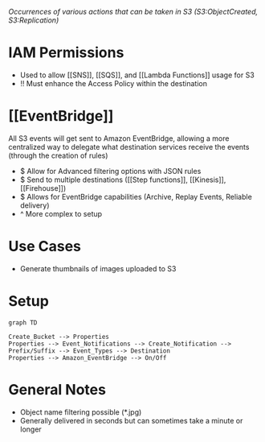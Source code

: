 *Occurrences of various actions that can be taken in S3 (S3:ObjectCreated, S3:Replication)*

# IAM Permissions
- Used to allow [[SNS]], [[SQS]], and [[Lambda Functions]] usage for S3
- !! Must enhance the Access Policy within the destination

# [[EventBridge]]
All S3 events will get sent to Amazon EventBridge, allowing a more centralized way to delegate what destination services receive the events (through the creation of rules)
- $ Allow for Advanced filtering options with JSON rules
- $ Send to multiple destinations ([[Step functions]], [[Kinesis]], [[Firehouse]])
- $ Allows for EventBridge capabilities (Archive, Replay Events, Reliable delivery)
- ^ More complex to setup


# Use Cases
- Generate thumbnails of images uploaded to S3

# Setup
```mermaid
graph TD

Create_Bucket --> Properties
Properties --> Event_Notifications --> Create_Notification --> Prefix/Suffix --> Event_Types --> Destination
Properties --> Amazon_EventBridge --> On/Off
```

# General Notes
- Object name filtering possible (*.jpg)
- Generally delivered in seconds but can sometimes take a minute or longer

